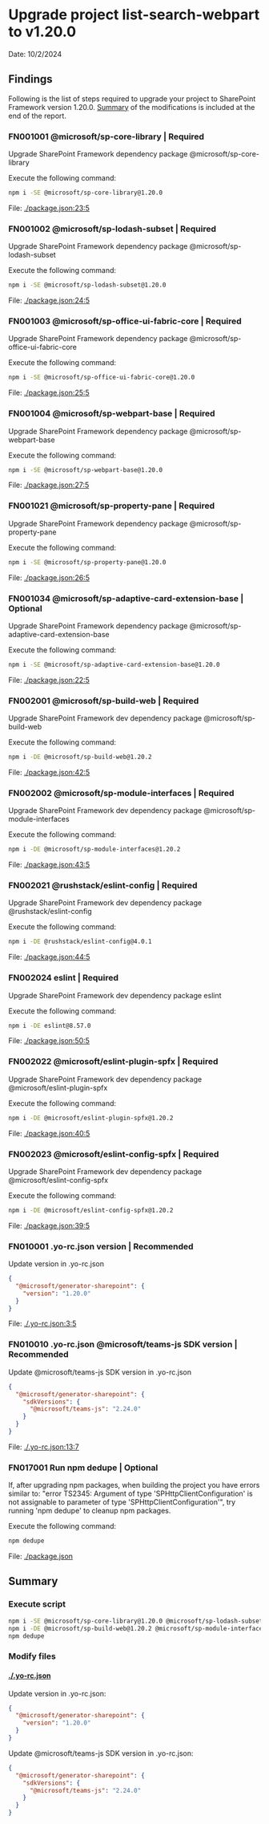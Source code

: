 # Upgrade project list-search-webpart to v1.20.0

Date: 10/2/2024

## Findings

Following is the list of steps required to upgrade your project to SharePoint Framework version 1.20.0. [Summary](#Summary) of the modifications is included at the end of the report.

### FN001001 @microsoft/sp-core-library | Required

Upgrade SharePoint Framework dependency package @microsoft/sp-core-library

Execute the following command:

```sh
npm i -SE @microsoft/sp-core-library@1.20.0
```

File: [./package.json:23:5](./package.json)

### FN001002 @microsoft/sp-lodash-subset | Required

Upgrade SharePoint Framework dependency package @microsoft/sp-lodash-subset

Execute the following command:

```sh
npm i -SE @microsoft/sp-lodash-subset@1.20.0
```

File: [./package.json:24:5](./package.json)

### FN001003 @microsoft/sp-office-ui-fabric-core | Required

Upgrade SharePoint Framework dependency package @microsoft/sp-office-ui-fabric-core

Execute the following command:

```sh
npm i -SE @microsoft/sp-office-ui-fabric-core@1.20.0
```

File: [./package.json:25:5](./package.json)

### FN001004 @microsoft/sp-webpart-base | Required

Upgrade SharePoint Framework dependency package @microsoft/sp-webpart-base

Execute the following command:

```sh
npm i -SE @microsoft/sp-webpart-base@1.20.0
```

File: [./package.json:27:5](./package.json)

### FN001021 @microsoft/sp-property-pane | Required

Upgrade SharePoint Framework dependency package @microsoft/sp-property-pane

Execute the following command:

```sh
npm i -SE @microsoft/sp-property-pane@1.20.0
```

File: [./package.json:26:5](./package.json)

### FN001034 @microsoft/sp-adaptive-card-extension-base | Optional

Upgrade SharePoint Framework dependency package @microsoft/sp-adaptive-card-extension-base

Execute the following command:

```sh
npm i -SE @microsoft/sp-adaptive-card-extension-base@1.20.0
```

File: [./package.json:22:5](./package.json)

### FN002001 @microsoft/sp-build-web | Required

Upgrade SharePoint Framework dev dependency package @microsoft/sp-build-web

Execute the following command:

```sh
npm i -DE @microsoft/sp-build-web@1.20.2
```

File: [./package.json:42:5](./package.json)

### FN002002 @microsoft/sp-module-interfaces | Required

Upgrade SharePoint Framework dev dependency package @microsoft/sp-module-interfaces

Execute the following command:

```sh
npm i -DE @microsoft/sp-module-interfaces@1.20.2
```

File: [./package.json:43:5](./package.json)

### FN002021 @rushstack/eslint-config | Required

Upgrade SharePoint Framework dev dependency package @rushstack/eslint-config

Execute the following command:

```sh
npm i -DE @rushstack/eslint-config@4.0.1
```

File: [./package.json:44:5](./package.json)

### FN002024 eslint | Required

Upgrade SharePoint Framework dev dependency package eslint

Execute the following command:

```sh
npm i -DE eslint@8.57.0
```

File: [./package.json:50:5](./package.json)

### FN002022 @microsoft/eslint-plugin-spfx | Required

Upgrade SharePoint Framework dev dependency package @microsoft/eslint-plugin-spfx

Execute the following command:

```sh
npm i -DE @microsoft/eslint-plugin-spfx@1.20.2
```

File: [./package.json:40:5](./package.json)

### FN002023 @microsoft/eslint-config-spfx | Required

Upgrade SharePoint Framework dev dependency package @microsoft/eslint-config-spfx

Execute the following command:

```sh
npm i -DE @microsoft/eslint-config-spfx@1.20.2
```

File: [./package.json:39:5](./package.json)

### FN010001 .yo-rc.json version | Recommended

Update version in .yo-rc.json

```json
{
  "@microsoft/generator-sharepoint": {
    "version": "1.20.0"
  }
}
```

File: [./.yo-rc.json:3:5](./.yo-rc.json)

### FN010010 .yo-rc.json @microsoft/teams-js SDK version | Recommended

Update @microsoft/teams-js SDK version in .yo-rc.json

```json
{
  "@microsoft/generator-sharepoint": {
    "sdkVersions": {
      "@microsoft/teams-js": "2.24.0"
    }
  }
}
```

File: [./.yo-rc.json:13:7](./.yo-rc.json)

### FN017001 Run npm dedupe | Optional

If, after upgrading npm packages, when building the project you have errors similar to: "error TS2345: Argument of type 'SPHttpClientConfiguration' is not assignable to parameter of type 'SPHttpClientConfiguration'", try running 'npm dedupe' to cleanup npm packages.

Execute the following command:

```sh
npm dedupe
```

File: [./package.json](./package.json)

## Summary

### Execute script

```sh
npm i -SE @microsoft/sp-core-library@1.20.0 @microsoft/sp-lodash-subset@1.20.0 @microsoft/sp-office-ui-fabric-core@1.20.0 @microsoft/sp-webpart-base@1.20.0 @microsoft/sp-property-pane@1.20.0 @microsoft/sp-adaptive-card-extension-base@1.20.0
npm i -DE @microsoft/sp-build-web@1.20.2 @microsoft/sp-module-interfaces@1.20.2 @rushstack/eslint-config@4.0.1 eslint@8.57.0 @microsoft/eslint-plugin-spfx@1.20.2 @microsoft/eslint-config-spfx@1.20.2
npm dedupe
```

### Modify files

#### [./.yo-rc.json](./.yo-rc.json)

Update version in .yo-rc.json:

```json
{
  "@microsoft/generator-sharepoint": {
    "version": "1.20.0"
  }
}
```

Update @microsoft/teams-js SDK version in .yo-rc.json:

```json
{
  "@microsoft/generator-sharepoint": {
    "sdkVersions": {
      "@microsoft/teams-js": "2.24.0"
    }
  }
}
```

